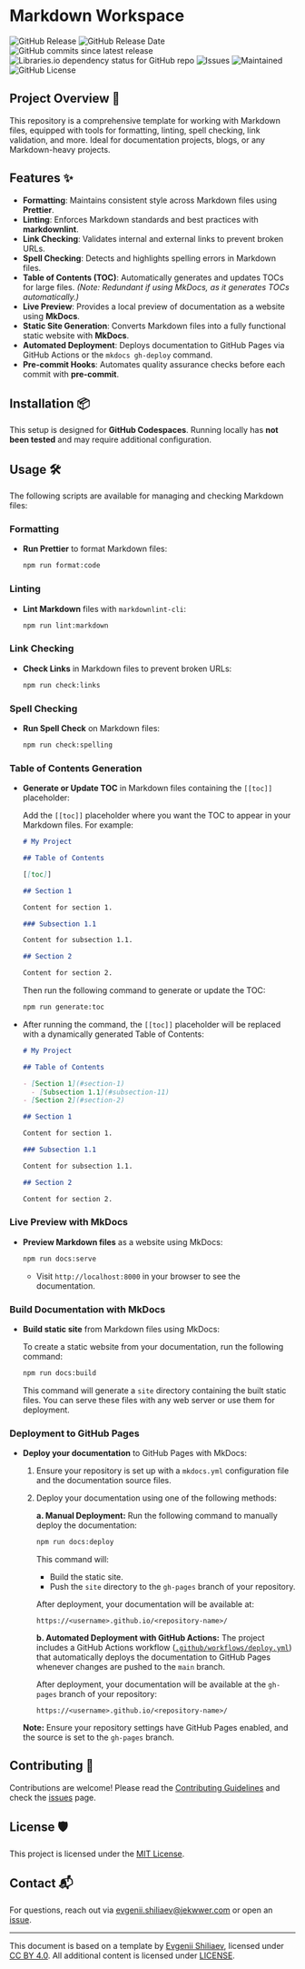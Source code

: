 <!-- Template by Evgenii Shiliaev - Licensed under CC BY 4.0 -->

# Markdown Workspace

![GitHub Release](https://img.shields.io/github/v/release/Jekwwer/markdown-workspace?logo=github&link=https%3A%2F%2Fgithub.com%2FJekwwer%2Fmarkdown-workspace%2Freleases%2Flatest)
![GitHub Release Date](https://img.shields.io/github/release-date/Jekwwer/markdown-workspace?link=https%3A%2F%2Fgithub.com%2FJekwwer%2Fmarkdown-workspace%2Freleases%2Flatest)
![GitHub commits since latest release](https://img.shields.io/github/commits-since/Jekwwer/markdown-workspace/latest?link=https%3A%2F%2Fgithub.com%2FJekwwer%2Fmarkdown-workspace%2Freleases%2Flatest)
![Libraries.io dependency status for GitHub repo](https://img.shields.io/librariesio/github/Jekwwer/markdown-workspace?logo=librariesdotio&logoColor=%23FFFFFF)
![Issues](https://img.shields.io/github/issues/Jekwwer/markdown-workspace?logo=github&link=https%3A%2F%2Fgithub.com%2FJekwwer%2Fmarkdown-workspace%2Fissues)
![Maintained](https://img.shields.io/maintenance/yes/2025)
![GitHub License](https://img.shields.io/github/license/Jekwwer/markdown-workspace?link=https%3A%2F%2Fgithub.com%2FJekwwer%2Fmarkdown-workspace%2Fblob%2Fmain%2FLICENSE)

## Project Overview 🚀

This repository is a comprehensive template for working with Markdown files, equipped with tools for formatting,
linting, spell checking, link validation, and more. Ideal for documentation projects, blogs,
or any Markdown-heavy projects.

## Features ✨

- **Formatting**: Maintains consistent style across Markdown files using **Prettier**.
- **Linting**: Enforces Markdown standards and best practices with **markdownlint**.
- **Link Checking**: Validates internal and external links to prevent broken URLs.
- **Spell Checking**: Detects and highlights spelling errors in Markdown files.
- **Table of Contents (TOC)**: Automatically generates and updates TOCs for large files.
  _(Note: Redundant if using MkDocs, as it generates TOCs automatically.)_
- **Live Preview**: Provides a local preview of documentation as a website using **MkDocs**.
- **Static Site Generation**: Converts Markdown files into a fully functional static website with **MkDocs**.
- **Automated Deployment**: Deploys documentation to GitHub Pages via GitHub Actions or the `mkdocs gh-deploy` command.
- **Pre-commit Hooks**: Automates quality assurance checks before each commit with **pre-commit**.

## Installation 📦

This setup is designed for **GitHub Codespaces**.
Running locally has **not been tested** and may require additional configuration.

## Usage 🛠️

The following scripts are available for managing and checking Markdown files:

### Formatting

- **Run Prettier** to format Markdown files:

  ```bash
  npm run format:code
  ```

### Linting

- **Lint Markdown** files with `markdownlint-cli`:

  ```bash
  npm run lint:markdown
  ```

### Link Checking

- **Check Links** in Markdown files to prevent broken URLs:

  ```bash
  npm run check:links
  ```

### Spell Checking

- **Run Spell Check** on Markdown files:

  ```bash
  npm run check:spelling
  ```

### Table of Contents Generation

- **Generate or Update TOC** in Markdown files containing the `[[toc]]` placeholder:

  Add the `[[toc]]` placeholder where you want the TOC to appear in your Markdown files. For example:

  ```markdown
  # My Project

  ## Table of Contents

  [[toc]]

  ## Section 1

  Content for section 1.

  ### Subsection 1.1

  Content for subsection 1.1.

  ## Section 2

  Content for section 2.
  ```

  Then run the following command to generate or update the TOC:

  ```bash
  npm run generate:toc
  ```

- After running the command, the `[[toc]]` placeholder will be replaced with a dynamically generated Table of Contents:

  ```markdown
  # My Project

  ## Table of Contents

  - [Section 1](#section-1)
    - [Subsection 1.1](#subsection-11)
  - [Section 2](#section-2)

  ## Section 1

  Content for section 1.

  ### Subsection 1.1

  Content for subsection 1.1.

  ## Section 2

  Content for section 2.
  ```

### Live Preview with MkDocs

- **Preview Markdown files** as a website using MkDocs:

  ```bash
  npm run docs:serve
  ```

  - Visit `http://localhost:8000` in your browser to see the documentation.

### Build Documentation with MkDocs

- **Build static site** from Markdown files using MkDocs:

  To create a static website from your documentation, run the following command:

  ```bash
  npm run docs:build
  ```

  This command will generate a `site` directory containing the built static files.
  You can serve these files with any web server or use them for deployment.

### Deployment to GitHub Pages

- **Deploy your documentation** to GitHub Pages with MkDocs:

  1. Ensure your repository is set up with a `mkdocs.yml` configuration file and the documentation source files.

  2. Deploy your documentation using one of the following methods:

     **a. Manual Deployment:**
     Run the following command to manually deploy the documentation:

     ```bash
     npm run docs:deploy
     ```

     This command will:

     - Build the static site.
     - Push the `site` directory to the `gh-pages` branch of your repository.

     After deployment, your documentation will be available at:

     ```plaintext
     https://<username>.github.io/<repository-name>/
     ```

     **b. Automated Deployment with GitHub Actions:**
     The project includes a GitHub Actions workflow ([`.github/workflows/deploy.yml`](.github/workflows/deploy.yml))
     that automatically deploys the documentation to GitHub Pages whenever changes are pushed to the `main` branch.

     After deployment, your documentation will be available at the `gh-pages` branch of your repository:

     ```plaintext
     https://<username>.github.io/<repository-name>/
     ```

  **Note:** Ensure your repository settings have GitHub Pages enabled, and the source is set to the `gh-pages` branch.

## Contributing 👥

Contributions are welcome! Please read the [Contributing Guidelines][contributing] and check the [issues][issues] page.

## License 🛡️

This project is licensed under the [MIT License][license].

## Contact 📬

For questions, reach out via [evgenii.shiliaev@jekwwer.com][evgenii.shiliaev@jekwwer.com] or open an [issue][issues].

---

This document is based on a template by [Evgenii Shiliaev][evgenii-shiliaev-github],
licensed under [CC BY 4.0][jekwwer-markdown-docs-kit-license]. All additional content is licensed under [LICENSE][license].

[contributing]: CONTRIBUTING.md
[evgenii-shiliaev-github]: https://github.com/Jekwwer
[evgenii.shiliaev@jekwwer.com]: mailto:evgenii.shiliaev@jekwwer.com
[issues]: https://github.com/Jekwwer/markdown-workspace/issues
[Jekwwer-markdown-docs-kit-license]: https://github.com/Jekwwer/markdown-docs-kit/blob/main/LICENSE
[license]: https://github.com/Jekwwer/markdown-workspace/blob/main/LICENSE
